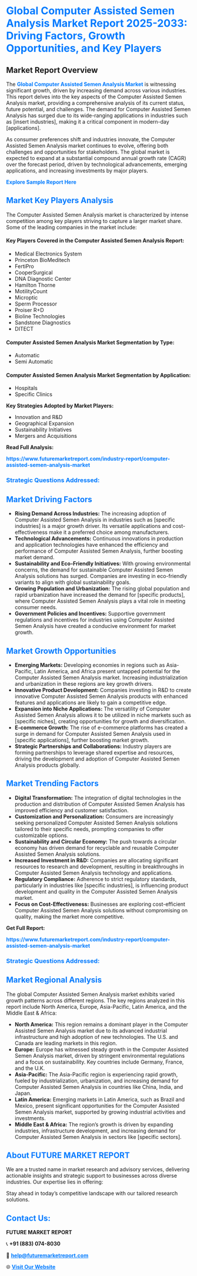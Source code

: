 <h1 style="color: #007BFF;">Global Computer Assisted Semen Analysis Market Report 2025-2033: Driving Factors, Growth Opportunities, and Key Players</h1>

<section id="overview">
<h2>Market Report Overview</h2>
<p>The <a href="https://www.futuremarketreport.com/industry-report/computer-assisted-semen-analysis-market" style="color: #007BFF; text-decoration: none;"><strong>Global Computer Assisted Semen Analysis Market</strong></a> is witnessing significant growth, driven by increasing demand across various industries. This report delves into the key aspects of the Computer Assisted Semen Analysis market, providing a comprehensive analysis of its current status, future potential, and challenges. The demand for Computer Assisted Semen Analysis has surged due to its wide-ranging applications in industries such as [insert industries], making it a critical component in modern-day [applications].</p>
<p>As consumer preferences shift and industries innovate, the Computer Assisted Semen Analysis market continues to evolve, offering both challenges and opportunities for stakeholders. The global market is expected to expand at a substantial compound annual growth rate (CAGR) over the forecast period, driven by technological advancements, emerging applications, and increasing investments by major players.</p>
</section>

<section id="overview">
<p><a href="https://www.futuremarketreport.com/request-sample/reportId=77682" style="color: #007BFF; text-decoration: none;"><strong>Explore Sample Report Here</strong></a></p>
</section>

<section id="key-players">
<h2 style="color: #007BFF;">Market Key Players Analysis</h2>
<p>The Computer Assisted Semen Analysis market is characterized by intense competition among key players striving to capture a larger market share. Some of the leading companies in the market include:</p>
<h4>Key Players Covered in the Computer Assisted Semen Analysis Report:</h4>
<ul><li>Medical Electronics System</li><li>Princeton BioMeditech</li><li>FertiPro</li><li>CooperSurgical</li><li>DNA Diagnostic Center</li><li>Hamilton Thorne</li><li>MotilityCount</li><li>Microptic</li><li>Sperm Processor</li><li>Proiser R+D</li><li>Bioline Technologies</li><li>Sandstone Diagnostics</li><li>DITECT</li></ul>
<h4>Computer Assisted Semen Analysis Market Segmentation by Type:</h4>
<ul><li>Automatic</li><li>Semi Automatic</li></ul>

<h4>Computer Assisted Semen Analysis Market Segmentation by Application:</h4>
<ul><li>Hospitals</li><li>Specific Clinics</li></ul>
<p><strong>Key Strategies Adopted by Market Players:</strong></p>
<ul>
<li>Innovation and R&D</li>
<li>Geographical Expansion</li>
<li>Sustainability Initiatives</li>
<li>Mergers and Acquisitions</li>
</ul>
</section>

<section>
<p><strong>Read Full Analysis: </strong></p><a href="https://www.futuremarketreport.com/industry-report/computer-assisted-semen-analysis-market" style="color: #007BFF; text-decoration: none;"><strong>https://www.futuremarketreport.com/industry-report/computer-assisted-semen-analysis-market</strong></a>
<h3 style="color: #007BFF;">Strategic Questions Addressed:</h3>
</section>

<section id="driving-factors">
<h2 style="color: #007BFF;">Market Driving Factors</h2>
<ul>
<li><strong>Rising Demand Across Industries:</strong> The increasing adoption of Computer Assisted Semen Analysis in industries such as [specific industries] is a major growth driver. Its versatile applications and cost-effectiveness make it a preferred choice among manufacturers.</li>
<li><strong>Technological Advancements:</strong> Continuous innovations in production and application technologies have enhanced the efficiency and performance of Computer Assisted Semen Analysis, further boosting market demand.</li>
<li><strong>Sustainability and Eco-Friendly Initiatives:</strong> With growing environmental concerns, the demand for sustainable Computer Assisted Semen Analysis solutions has surged. Companies are investing in eco-friendly variants to align with global sustainability goals.</li>
<li><strong>Growing Population and Urbanization:</strong> The rising global population and rapid urbanization have increased the demand for [specific products], where Computer Assisted Semen Analysis plays a vital role in meeting consumer needs.</li>
<li><strong>Government Policies and Incentives:</strong> Supportive government regulations and incentives for industries using Computer Assisted Semen Analysis have created a conducive environment for market growth.</li>
</ul>
</section>

<section id="growth-opportunities">
<h2 style="color: #007BFF;">Market Growth Opportunities</h2>
<ul>
<li><strong>Emerging Markets:</strong> Developing economies in regions such as Asia-Pacific, Latin America, and Africa present untapped potential for the Computer Assisted Semen Analysis market. Increasing industrialization and urbanization in these regions are key growth drivers.</li>
<li><strong>Innovative Product Development:</strong> Companies investing in R&D to create innovative Computer Assisted Semen Analysis products with enhanced features and applications are likely to gain a competitive edge.</li>
<li><strong>Expansion into Niche Applications:</strong> The versatility of Computer Assisted Semen Analysis allows it to be utilized in niche markets such as [specific niches], creating opportunities for growth and diversification.</li>
<li><strong>E-commerce Growth:</strong> The rise of e-commerce platforms has created a surge in demand for Computer Assisted Semen Analysis used in [specific applications], further boosting market growth.</li>
<li><strong>Strategic Partnerships and Collaborations:</strong> Industry players are forming partnerships to leverage shared expertise and resources, driving the development and adoption of Computer Assisted Semen Analysis products globally.</li>
</ul>
</section>

<section id="trending-factors">
<h2 style="color: #007BFF;">Market Trending Factors</h2>
<ul>
<li><strong>Digital Transformation:</strong> The integration of digital technologies in the production and distribution of Computer Assisted Semen Analysis has improved efficiency and customer satisfaction.</li>
<li><strong>Customization and Personalization:</strong> Consumers are increasingly seeking personalized Computer Assisted Semen Analysis solutions tailored to their specific needs, prompting companies to offer customizable options.</li>
<li><strong>Sustainability and Circular Economy:</strong> The push towards a circular economy has driven demand for recyclable and reusable Computer Assisted Semen Analysis solutions.</li>
<li><strong>Increased Investment in R&D:</strong> Companies are allocating significant resources to research and development, resulting in breakthroughs in Computer Assisted Semen Analysis technology and applications.</li>
<li><strong>Regulatory Compliance:</strong> Adherence to strict regulatory standards, particularly in industries like [specific industries], is influencing product development and quality in the Computer Assisted Semen Analysis market.</li>
<li><strong>Focus on Cost-Effectiveness:</strong> Businesses are exploring cost-efficient Computer Assisted Semen Analysis solutions without compromising on quality, making the market more competitive.</li>
</ul>
</section>

<section>
<p><strong>Get Full Report: </strong></p><a href="https://www.futuremarketreport.com/industry-report/computer-assisted-semen-analysis-market" style="color: #007BFF; text-decoration: none;"><strong>https://www.futuremarketreport.com/industry-report/computer-assisted-semen-analysis-market</strong></a>
<h3 style="color: #007BFF;">Strategic Questions Addressed:</h3>
</section>


<section id="regional-analysis">
<h2 style="color: #007BFF;">Market Regional Analysis</h2>
<p>The global Computer Assisted Semen Analysis market exhibits varied growth patterns across different regions. The key regions analyzed in this report include North America, Europe, Asia-Pacific, Latin America, and the Middle East & Africa:</p>
<ul>
<li><strong>North America:</strong> This region remains a dominant player in the Computer Assisted Semen Analysis market due to its advanced industrial infrastructure and high adoption of new technologies. The U.S. and Canada are leading markets in this region.</li>
<li><strong>Europe:</strong> Europe has witnessed steady growth in the Computer Assisted Semen Analysis market, driven by stringent environmental regulations and a focus on sustainability. Key countries include Germany, France, and the U.K.</li>
<li><strong>Asia-Pacific:</strong> The Asia-Pacific region is experiencing rapid growth, fueled by industrialization, urbanization, and increasing demand for Computer Assisted Semen Analysis in countries like China, India, and Japan.</li>
<li><strong>Latin America:</strong> Emerging markets in Latin America, such as Brazil and Mexico, present significant opportunities for the Computer Assisted Semen Analysis market, supported by growing industrial activities and investments.</li>
<li><strong>Middle East & Africa:</strong> The region’s growth is driven by expanding industries, infrastructure development, and increasing demand for Computer Assisted Semen Analysis in sectors like [specific sectors].</li>
</ul>
</section>

<footer>
<h2 style="color: #007BFF;">About FUTURE MARKET REPORT</h2>
<p>We are a trusted name in market research and advisory services, delivering actionable insights and strategic support to businesses across diverse industries. Our expertise lies in offering:</p>

<p>Stay ahead in today’s competitive landscape with our tailored research solutions.</p>

<h2 style="color: #007BFF;">Contact Us:</h2>
<p><strong>FUTURE MARKET REPORT</strong></p>
<p>📞 <strong>+91 (883) 074-8030</strong></p>
<p>📧 <strong><a href="mailto:help@futuremarketreport.com" style="color: #007BFF;">help@futuremarketreport.com</a></strong></p>
<p>🌐 <strong><a href="https://www.futuremarketreport.com/" style="color: #007BFF;">Visit Our Website</a></strong></p>
</footer>